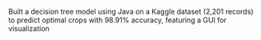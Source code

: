 Built a decision tree model using Java on a Kaggle dataset (2,201 records)
to predict optimal crops with 98.91% accuracy, featuring a GUI for visualization
